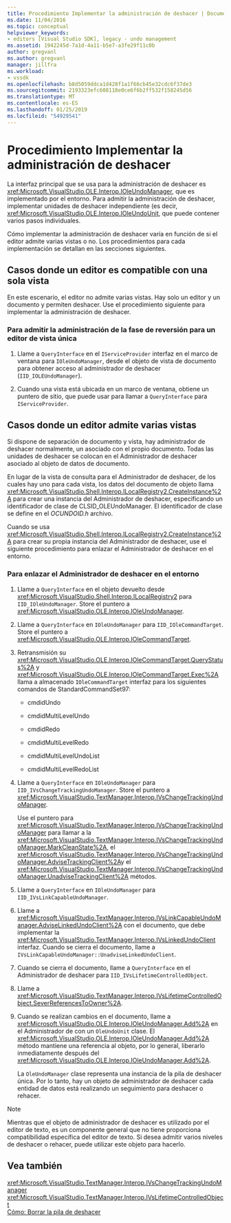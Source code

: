```yaml
---
title: Procedimiento Implementar la administración de deshacer | Documentos de Microsoft
ms.date: 11/04/2016
ms.topic: conceptual
helpviewer_keywords:
- editors [Visual Studio SDK], legacy - undo management
ms.assetid: 1942245d-7a1d-4a11-b5e7-a3fe29f11c0b
author: gregvanl
ms.author: gregvanl
manager: jillfra
ms.workload:
- vssdk
ms.openlocfilehash: b8d5059ddca1d428f1a1f66cb45e32cdc6f37de3
ms.sourcegitcommit: 2193323efc608118e0ce6f6b2ff532f158245d56
ms.translationtype: MT
ms.contentlocale: es-ES
ms.lasthandoff: 01/25/2019
ms.locfileid: "54929541"
---
```

# <a name="how-to-implement-undo-management"></a>Procedimiento Implementar la administración de deshacer
La interfaz principal que se usa para la administración de deshacer es <xref:Microsoft.VisualStudio.OLE.Interop.IOleUndoManager>, que es implementado por el entorno. Para admitir la administración de deshacer, implementar unidades de deshacer independiente (es decir, <xref:Microsoft.VisualStudio.OLE.Interop.IOleUndoUnit>, que puede contener varios pasos individuales.  
  
 Cómo implementar la administración de deshacer varía en función de si el editor admite varias vistas o no. Los procedimientos para cada implementación se detallan en las secciones siguientes.  
  
## <a name="cases-where-an-editor-supports-a-single-view"></a>Casos donde un editor es compatible con una sola vista  
 En este escenario, el editor no admite varias vistas. Hay solo un editor y un documento y permiten deshacer. Use el procedimiento siguiente para implementar la administración de deshacer.  
  
### <a name="to-support-undo-management-for-a-single-view-editor"></a>Para admitir la administración de la fase de reversión para un editor de vista única  
  
1.  Llame a `QueryInterface` en el `IServiceProvider` interfaz en el marco de ventana para `IOleUndoManager`, desde el objeto de vista de documento para obtener acceso al administrador de deshacer (`IID_IOLEUndoManager`).  
  
2.  Cuando una vista está ubicada en un marco de ventana, obtiene un puntero de sitio, que puede usar para llamar a `QueryInterface` para `IServiceProvider`.  
  
## <a name="cases-where-an-editor-supports-multiple-views"></a>Casos donde un editor admite varias vistas  
 Si dispone de separación de documento y vista, hay administrador de deshacer normalmente, un asociado con el propio documento. Todas las unidades de deshacer se colocan en el Administrador de deshacer asociado al objeto de datos de documento.  
  
 En lugar de la vista de consulta para el Administrador de deshacer, de los cuales hay uno para cada vista, los datos del documento de objeto llama <xref:Microsoft.VisualStudio.Shell.Interop.ILocalRegistry2.CreateInstance%2A> para crear una instancia del Administrador de deshacer, especificando un identificador de clase de CLSID_OLEUndoManager. El identificador de clase se define en el *OCUNDOID.h* archivo.  
  
 Cuando se usa <xref:Microsoft.VisualStudio.Shell.Interop.ILocalRegistry2.CreateInstance%2A> para crear su propia instancia del Administrador de deshacer, use el siguiente procedimiento para enlazar el Administrador de deshacer en el entorno.  
  
### <a name="to-hook-your-undo-manager-into-the-environment"></a>Para enlazar el Administrador de deshacer en el entorno  
  
1. Llame a `QueryInterface` en el objeto devuelto desde <xref:Microsoft.VisualStudio.Shell.Interop.ILocalRegistry2> para `IID_IOleUndoManager`. Store el puntero a <xref:Microsoft.VisualStudio.OLE.Interop.IOleUndoManager>.  
  
2. Llame a `QueryInterface` en `IOleUndoManager` para `IID_IOleCommandTarget`. Store el puntero a <xref:Microsoft.VisualStudio.OLE.Interop.IOleCommandTarget>.  
  
3. Retransmisión su <xref:Microsoft.VisualStudio.OLE.Interop.IOleCommandTarget.QueryStatus%2A> y <xref:Microsoft.VisualStudio.OLE.Interop.IOleCommandTarget.Exec%2A> llama a almacenado `IOleCommandTarget` interfaz para los siguientes comandos de StandardCommandSet97:  
  
   -   cmdidUndo  
  
   -   cmdidMultiLevelUndo  
  
   -   cmdidRedo  
  
   -   cmdidMultiLevelRedo  
  
   -   cmdidMultiLevelUndoList  
  
   -   cmdidMultiLevelRedoList  
  
4. Llame a `QueryInterface` en `IOleUndoManager` para `IID_IVsChangeTrackingUndoManager`. Store el puntero a <xref:Microsoft.VisualStudio.TextManager.Interop.IVsChangeTrackingUndoManager>.  
  
    Use el puntero para <xref:Microsoft.VisualStudio.TextManager.Interop.IVsChangeTrackingUndoManager> para llamar a la <xref:Microsoft.VisualStudio.TextManager.Interop.IVsChangeTrackingUndoManager.MarkCleanState%2A>, el <xref:Microsoft.VisualStudio.TextManager.Interop.IVsChangeTrackingUndoManager.AdviseTrackingClient%2A>y el <xref:Microsoft.VisualStudio.TextManager.Interop.IVsChangeTrackingUndoManager.UnadviseTrackingClient%2A> métodos.  
  
5. Llame a `QueryInterface` en `IOleUndoManager` para `IID_IVsLinkCapableUndoManager`.  
  
6. Llame a <xref:Microsoft.VisualStudio.TextManager.Interop.IVsLinkCapableUndoManager.AdviseLinkedUndoClient%2A> con el documento, que debe implementar la <xref:Microsoft.VisualStudio.TextManager.Interop.IVsLinkedUndoClient> interfaz. Cuando se cierra el documento, llame a `IVsLinkCapableUndoManager::UnadviseLinkedUndoClient`.  
  
7. Cuando se cierra el documento, llame a `QueryInterface` en el Administrador de deshacer para `IID_IVsLifetimeControlledObject`.  
  
8. Llame a <xref:Microsoft.VisualStudio.TextManager.Interop.IVsLifetimeControlledObject.SeverReferencesToOwner%2A>.  
  
9. Cuando se realizan cambios en el documento, llame a <xref:Microsoft.VisualStudio.OLE.Interop.IOleUndoManager.Add%2A> en el Administrador de con un `OleUndoUnit` clase. El <xref:Microsoft.VisualStudio.OLE.Interop.IOleUndoManager.Add%2A> método mantiene una referencia al objeto, por lo general, liberarlo inmediatamente después del <xref:Microsoft.VisualStudio.OLE.Interop.IOleUndoManager.Add%2A>.  
  
   La `OleUndoManager` clase representa una instancia de la pila de deshacer única. Por lo tanto, hay un objeto de administrador de deshacer cada entidad de datos está realizando un seguimiento para deshacer o rehacer.  
  
> [!NOTE]
>  Mientras que el objeto de administrador de deshacer es utilizado por el editor de texto, es un componente general que no tiene proporciona compatibilidad específica del editor de texto. Si desea admitir varios niveles de deshacer o rehacer, puede utilizar este objeto para hacerlo.  
  
## <a name="see-also"></a>Vea también  
 <xref:Microsoft.VisualStudio.TextManager.Interop.IVsChangeTrackingUndoManager>   
 <xref:Microsoft.VisualStudio.TextManager.Interop.IVsLifetimeControlledObject>   
 [Cómo: Borrar la pila de deshacer](../extensibility/how-to-clear-the-undo-stack.md)